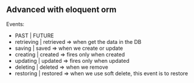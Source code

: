## Advanced with eloquent orm

Events:

- PAST | FUTURE
- retrieving | retrieved => when get the data in the DB
- saving | saved => when we create or update
- creating | created => fires only when created
- updating | updated => fires only when updated
- deleting | deleted => when we remove
- restoring | restored => when we use soft delete, this event is to restore
